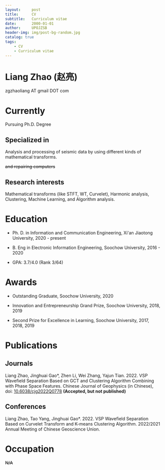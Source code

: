 ```yaml
---
layout:     post
title:      CV
subtitle:   Curriculum vitae
date:       2000-01-01
author:     UPOJZSB
header-img: img/post-bg-random.jpg
catalog: true
tags:
    - CV
    - Curriculum vitae
---
```


# Liang Zhao (赵亮)

zgzhaoliang AT gmail DOT com

# Currently

Pursuing Ph.D. Degree

## Specialized in

Analysis and processing of seismic data by using different kinds of mathematical transforms.

~~and repairing computers~~

## Research interests

Mathematical transforms (like STFT, WT, Curvelet), Harmonic analysis, Clustering, Machine Learning, and Algorithm analysis.

# Education

- Ph. D. in Information and Communication Engineering, Xi'an Jiaotong University, 2020 - present

- B. Eng in Electronic Information Engineering, Soochow University, 2016 - 2020

 - GPA: 3.7/4.0 (Rank 3/64)

# Awards

- Outstanding Graduate, Soochow University, 2020

- Innovation and Entrepreneurship Grand Prize, Soochow University, 2018, 2019

- Second Prize for Excellence in Learning, Soochow University, 2017, 2018, 2019

# Publications

## Journals

Liang Zhao, Jinghuai Gao\*, Zhen Li, Wei Zhang, Yajun Tian. 2022. VSP Wavefield Separation Based on GCT and Clustering Algorithm Combining with Phase Space Features. Chinese Journal of Geophysics (in Chinese), doi: [10.6038/cjg2022Q0778](https://doi.org/10.6038/cjg2022Q0778) **(Accepted, but not published)**

## Conferences

Liang Zhao, Tao Yang, Jinghuai Gao\*. 2022. VSP Wavefield Separation Based on Curvelet Transform and K-means Clustering Algorithm. 2022/2021 Annual Meeting of Chinese Geoscience Union.

# Occupation

~~N/A~~
